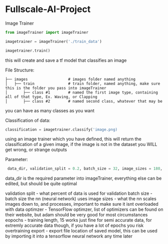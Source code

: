 # Fullscale-AI-Project

Image Trainer
```py
from imageTrainer import imageTrainer

imagetrainer = imageTrainer('./train_data')

imagetrainer.train()
```

this will create and save a tf model that classifies an image

File Structure:

```
├── images                  # images folder named anything
│   ├── train               # train folder, named anything, make sure this is the folder you pass into imageTrainer
│       ├── class #1        # named the first image type, containing all of that type, Ex. Waving, or Clapping
│       ├── class #2        # named second class, whatever that may be
```

you can have as many classes as you want

Classification of data:

```py
classification = imagetrainer.classify('image.png)
```

using an image trainer which you have defined, this will return the classification of a given image, if the image is not in the dataset you WILL get wrong, or strange outputs

Parameter:
```py
 data_dir, validation_split = 0.2, batch_size = 32, image_sizes = 180, optimizer = 'adam', epochs = 15, export = './trainedModel'
 ```
 data_dir is the required parameter into imageTrainer, everything else can be edited, but should be quite optimal
 
 validation split - what percent of data is used for validation
 batch size - batch size the nn (neural network) uses
 image sizes - what the nn scales images down to, and processes, important to make sure it isnt overloaded with data
 optimzer - TensorFlow optimzer, list of optimizers can be found on their website, but adam should be very good for most circumstances
 eopochs - training length, 15 works just fine for semi accurate data, for extremly accurate data though, if you have a lot of epochs you risk overtraining
 export - export file location of saved model, this can be used by importing it into a tensorflow neural network any time later
 

